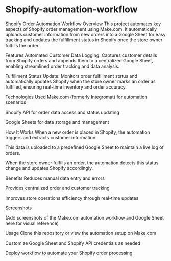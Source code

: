# Shopify-automation-workflow
Shopify Order Automation Workflow
Overview
This project automates key aspects of Shopify order management using Make.com. It automatically uploads customer information from new orders into a Google Sheet for easy tracking and updates the fulfillment status in Shopify once the store owner fulfills the order.

Features
Automated Customer Data Logging: Captures customer details from Shopify orders and appends them to a centralized Google Sheet, enabling streamlined order tracking and data analysis.

Fulfillment Status Update: Monitors order fulfillment status and automatically updates Shopify when the store owner marks an order as fulfilled, ensuring real-time inventory and order accuracy.

Technologies Used
Make.com (formerly Integromat) for automation scenarios

Shopify API for order data access and status updating

Google Sheets for data storage and management

How It Works
When a new order is placed in Shopify, the automation triggers and extracts customer information.

This data is uploaded to a predefined Google Sheet to maintain a live log of orders.

When the store owner fulfills an order, the automation detects this status change and updates Shopify accordingly.

Benefits
Reduces manual data entry and errors

Provides centralized order and customer tracking

Improves store operations efficiency through real-time updates

Screenshots

(Add screenshots of the Make.com automation workflow and Google Sheet here for visual reference)

Usage
Clone this repository or view the automation setup on Make.com

Customize Google Sheet and Shopify API credentials as needed

Deploy workflow to automate your Shopify order processing
